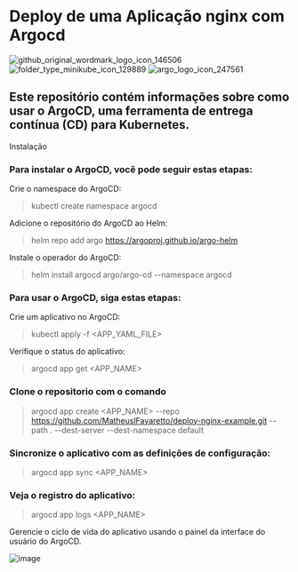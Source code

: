 # Deploy de uma Aplicação nginx com Argocd

![github_original_wordmark_logo_icon_146506](https://user-images.githubusercontent.com/116848225/233849163-de53febc-5f3d-429d-a6c1-abbea6ab73ed.png)
![folder_type_minikube_icon_129889](https://user-images.githubusercontent.com/116848225/233849176-205eeed9-c9ee-4033-afea-d5b6cee7a35b.png)
![argo_logo_icon_247561](https://user-images.githubusercontent.com/116848225/233849185-bef5ce15-3743-452f-a136-e6d07e766e45.png)


## Este repositório contém informações sobre como usar o ArgoCD, uma ferramenta de entrega contínua (CD) para Kubernetes.
Instalação

### Para instalar o ArgoCD, você pode seguir estas etapas:

Crie o namespace do ArgoCD:

> kubectl create namespace argocd

Adicione o repositório do ArgoCD ao Helm:

> helm repo add argo https://argoproj.github.io/argo-helm

Instale o operador do ArgoCD:

> helm install argocd argo/argo-cd --namespace argocd

### Para usar o ArgoCD, siga estas etapas:

Crie um aplicativo no ArgoCD:

> kubectl apply -f <APP_YAML_FILE>

Verifique o status do aplicativo:

> argocd app get <APP_NAME>

### Clone o repositorio com o comando 

> argocd app create <APP_NAME> --repo https://github.com/MatheuslFavaretto/deploy-nginx-example.git --path . --dest-server <seu cluster> --dest-namespace default

### Sincronize o aplicativo com as definições de configuração:

> argocd app sync <APP_NAME>

### Veja o registro do aplicativo:

> argocd app logs <APP_NAME>

Gerencie o ciclo de vida do aplicativo usando o painel da interface do usuário do ArgoCD.


![image](https://user-images.githubusercontent.com/116848225/233849108-31782889-f7fc-4286-821c-03f736ef0b51.png)


